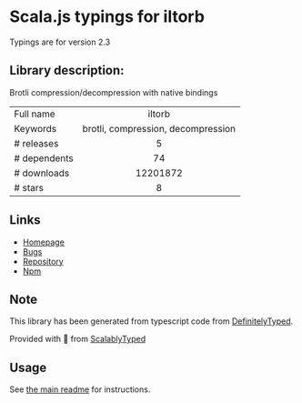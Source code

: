 
# Scala.js typings for iltorb

Typings are for version 2.3

## Library description:
Brotli compression/decompression with native bindings

|                    |                 |
| ------------------ | :-------------: |
| Full name          | iltorb |
| Keywords           | brotli, compression, decompression |
| # releases         | 5 |
| # dependents       | 74 |
| # downloads        | 12201872 |
| # stars            | 8 |

## Links
- [Homepage](https://github.com/nstepien/iltorb)
- [Bugs](https://github.com/nstepien/iltorb/issues)
- [Repository](https://github.com/nstepien/iltorb)
- [Npm](https://www.npmjs.com/package/iltorb)
    


## Note
This library has been generated from typescript code from [DefinitelyTyped](https://definitelytyped.org).

Provided with :purple_heart: from [ScalablyTyped](https://github.com/oyvindberg/ScalablyTyped)

## Usage
See [the main readme](../../readme.md) for instructions.


